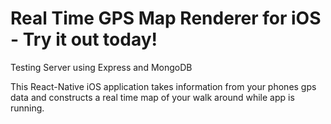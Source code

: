 # Real Time GPS Map Renderer for iOS - Try it out today!

Testing Server using Express and MongoDB

This React-Native iOS application takes information from your phones gps data and constructs a real time map of your walk around while app is running. 
